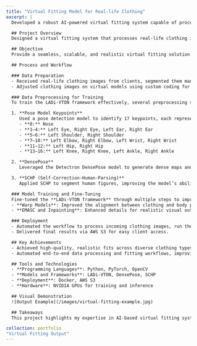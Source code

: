 ```yaml
---
title: "Virtual Fitting Model for Real-life Clothing"
excerpt: |
  Developed a robust AI-powered virtual fitting system capable of processing real-life clothing images, generating high-quality virtual try-ons, and delivering realistic visuals.

  ## Project Overview
  Designed a virtual fitting system that processes real-life clothing images and generates realistic visualizations of clothing on virtual models, leveraging advanced AI and computer vision techniques.

  ## Objective
  Provide a seamless, scalable, and realistic virtual fitting solution for clients using cutting-edge computer vision and generative AI models.

  ## Process and Workflow

  ### Data Preparation
  - Received real-life clothing images from clients, segmented them manually, and aligned them onto mannequins for realistic wear visualizations.
  - Adjusted clothing images on virtual models using custom coding for natural and precise fitting.

  ### Data Preprocessing for Training
  To train the LADi-VTON framework effectively, several preprocessing steps were performed:

  1. **Pose Model Keypoints**  
     Used a pose detection model to identify 17 keypoints, each representing a specific human body joint:
     - **0:** Nose  
     - **1–4:** Left Eye, Right Eye, Left Ear, Right Ear  
     - **5–6:** Left Shoulder, Right Shoulder  
     - **7–10:** Left Elbow, Right Elbow, Left Wrist, Right Wrist  
     - **11–12:** Left Hip, Right Hip  
     - **13–16:** Left Knee, Right Knee, Left Ankle, Right Ankle  

  2. **DensePose**  
     Leveraged the Detectron DensePose model to generate dense maps and UV mappings for precise clothing alignment on the virtual model.

  3. **SCHP (Self-Correction-Human-Parsing)**  
     Applied SCHP to segment human figures, improving the model’s ability to refine and align clothing on different body parts.

  ### Model Training and Fine-Tuning
  Fine-tuned the **LADi-VTON framework** through multiple steps to improve output quality:
  - **Warp Models**: Improved the alignment between clothing and body pose.  
  - **EMASC and Inpainting**: Enhanced details for realistic visual output.  

  ### Deployment
  - Automated the workflow to process incoming clothing images, run the virtual fitting pipeline, and generate output images.  
  - Delivered final results via AWS S3 for easy client access.  

  ## Key Achievements
  - Achieved high-quality, realistic fits across diverse clothing types and body shapes.  
  - Automated end-to-end data processing and fitting workflows, improving efficiency and scalability.  

  ## Tools and Technologies
  - **Programming Languages**: Python, PyTorch, OpenCV  
  - **Models and Frameworks**: LADi-VTON, DensePose, SCHP  
  - **Deployment**: Docker, AWS S3  
  - **Hardware**: NVIDIA GPUs for training and inference  

  ## Visual Demonstration
  ![Output Example](/images/virtual-fitting-example.jpg)

  ## Takeaways
  This project highlights my expertise in AI-based virtual fitting systems, including generative AI, advanced preprocessing workflows, and end-to-end deployment.

collection: portfolio
"Virtual Fitting Output"
---
```

